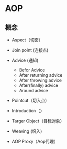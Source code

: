 # AOP

## 概念

- Aspect（切面）

- Join point (连接点)

- Advice (通知)

  - Befor Advice
  - After returning advice
  - After throwing advice
  - After(finally) advice
  - Around advice

- Pointcut（切入点）

- Introduction（）

- Targer Object（目标对象）

- Weaving (织入)

- AOP Proxy（Aop代理）

  